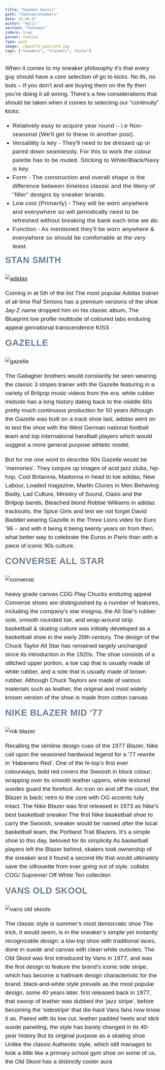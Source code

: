```yaml
---
title: "Sneaker basics"
path: "fashion/sneakers"
date: 12.06.87
author: "Halil"
section: "Footwear"
isHero: true
parent: fashion
type: post
image: ./gazelle_postcard.jpg
tags: ["sneakers", "trainers", "kicks"]
---
```


<style>

@import url('https://fonts.googleapis.com/css2?family=Marck+Script&display=swap');
@import url('https://fonts.googleapis.com/css2?family=Lato:ital,wght@0,400;0,700;1,400;1,700&display=swap');
@import url('https://fonts.googleapis.com/css2?family=Changa&display=swap');

p {
    font-size: 1.05rem;
    line-height: 2rem;
    font-family: 'Lato', sans-serif;
}

ul > li {
    font-size: 1.05rem;
    line-height: 2rem;
    letter-spacing: 0.025rem;
    font-family: 'Lato', sans-serif;
}

h4 {
    font-family: Arial, Helvetica, sans-serif;
    font-size: 1.4rem;
    letter-spacing: 0.05rem;
    color: #687b8f;
    padding: 0;
    margin: 10px 0 30px 0;
}

@media (min-width: 768px) {
    p {
        font-size: 1.2rem;
        line-height: 1.75rem;
        font-family: 'Nunito', sans-serif;sans-serif;
    }

    ul > li {
        font-size: 1.2rem;
        line-height: 1.75rem;
        font-family: 'Nunito', sans-serif;sans-serif;
    }

    h4 {
        font-size: 1.8rem;
        letter-spacing: 0.05rem;
    }
}

</style>

When it comes to my sneaker philosophy it’s that every guy should have a core selection of go to kicks. No ifs, no buts – If you don’t and are buying them on the fly then you’re doing it all wrong. There's a few considerations that should be taken when it comes to selecting our "continuity" kicks:

<div class="custom"></div>

* Relatively easy to acquire year round – i.e Non-seasonal (We'll get to these in another post). 
* Versatility is key - They'll need to be dressed up or pared down seamlessly. For this to work the colour palette has to be muted. Sticking to White/Black/Navy is key.
* Form - The construction and overall shape is the difference between timeless classic and the liteny of "filler" designs by sneaker brands.   
* Low cost (Primarily) - They will be worn anywhere and everywhere so will periodically need to be refreshed without breaking the bank each time we do.
* Function - As mentioned they'll be worn anywhere & everywhere so should be comfortable at the very least.

#### STAN SMITH

[![adidas](./stan_smith.jpg)](#)

Coming in at 5th of the list
The most popular Adidas trainer of all time
Raf Simons has a premium versions of the shoe
Jay-Z name dropped him on his classic album, The Blueprint
low profile
multitude of coloured tabs
enduring appeal
genrational transcendence
KISS

#### GAZELLE

![gazelle](./gazelle_postcard.jpg)

The Gallagher brothers would constantly be seen wearing the classic 3 stripes trainer with the Gazelle featuring in a variety of Britpop music videos from the era.
white rubber midsole
has a long history dating back to the middle 60s
pretty much continuous production for 50 years
Although the Gazelle was built on a track shoe last, adidas went on to test the shoe with the West German national football team and top international handball players which would suggest a more general purpose athletic model.

But for me one word to describe 90s Gazelle would be ‘memories’. They conjure up images of acid jazz clubs, hip-hop, Cool Britannia, Madonna in head to toe adidas, New Labour, Loaded magazine, Martin Clunes in Men Behaving Badly, Lad Culture, Ministry of Sound, Oasis and the Britpop bands, Bleached blond Robbie Williams in adidas tracksuits, the Spice Girls and lest we not forget David Baddiel wearing Gazelle in the Three Lions video for Euro ‘96 – and with it being it being twenty years on from then, what better way to celebrate the Euros in Paris than with a piece of iconic 90s culture.

#### CONVERSE ALL STAR

![converse](./converse_mid_postcard.jpg)

heavy grade canvas
CDG Play Chucks
enduring appeal
Converse shoes are distinguished by a number of features, including the company's star insignia, the All Star's rubber sole, smooth rounded toe, and wrap-around strip
basketball & skating culture
was initially developed as a basketball shoe in the early 20th century. The design of the Chuck Taylor All Star has remained largely unchanged since its introduction in the 1920s. The shoe consists of a stitched upper portion, a toe cap that is usually made of white rubber, and a sole that is usually made of brown rubber. Although Chuck Taylors are made of various materials such as leather, the original and most widely known version of the shoe is made from cotton canvas

#### NIKE BLAZER MID '77

![nik blazer](./nike_blazer_mid_postcard.jpg)

Recalling the slimline design cues of the 1977 Blazer, Nike call upon the seasoned hardwood legend for a '77 rewrite in ‘Habenero Red’. One of the hi-top’s first ever colourways, bold red covers the Swoosh in block colour; wrapping over its smooth leather uppers, while textured suedes guard the forefoot. An icon on and off the court, the Blazer is back; retro to the core with OG accents fully intact.
The Nike Blazer was first released in 1973 as Nike’s best basketball sneaker
The first Nike basketball shoe to carry the Swoosh,
sneaker would be named after the local basketball team, the Portland Trail Blazers.
It’s a simple shoe to this day, beloved for its simplicity
As basketball players left the Blazer behind, skaters took ownership of the sneaker and it found a second life that would ultimately save the silhouette from ever going out of style.
collabs CDG/ Supreme/ Off White Ten collection

#### VANS OLD SKOOL

![vans old skools](./vans_postcard.jpg)

The classic style is summer’s most democratic shoe
The trick, it would seem, is in the sneaker’s simple yet instantly recognizable design: a low-top shoe with traditional laces, done in suede and canvas with clean white outsoles.
The Old Skool was first introduced by Vans in 1977, and was the first design to feature the brand’s iconic side stripe, which has become a hallmark design characteristic for the brand.
black-and-white style prevails as the most popular design, some 40 years later.
first released back in 1977, that swoop of leather was dubbed the 'jazz stripe', before becoming the 'sidestripe' that die-hard Vans fans now know it as.
Paired with its low cut, leather padded heels and slick suede panelling, the style has barely changed in its 40-year history
But its original purpose as a skating shoe
Unlike the classic Authentic style, which still manages to look a little like a primary school gym shoe on some of us, the Old Skool has a distinctly cooler aura

